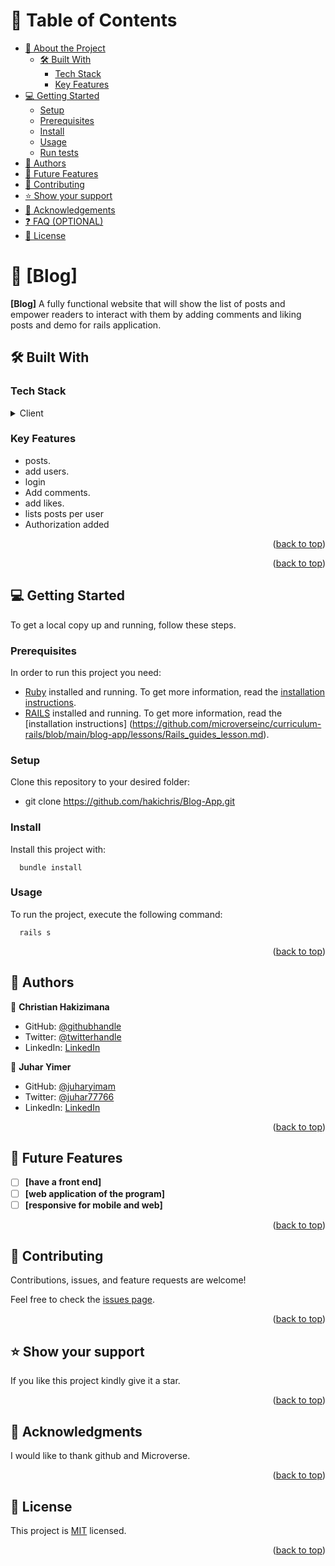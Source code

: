 <a name="readme-top"></a>

<div align="center">

</div>

<!-- TABLE OF CONTENTS -->

# 📗 Table of Contents

- [📖 About the Project](#about-project)
  - [🛠 Built With](#built-with)
    - [Tech Stack](#tech-stack)
    - [Key Features](#key-features)
- [💻 Getting Started](#getting-started)
  - [Setup](#setup)
  - [Prerequisites](#prerequisites)
  - [Install](#install)
  - [Usage](#usage)
  - [Run tests](#run-tests)
- [👥 Authors](#authors)
- [🔭 Future Features](#future-features)
- [🤝 Contributing](#contributing)
- [⭐️ Show your support](#support)
- [🙏 Acknowledgements](#acknowledgements)
- [❓ FAQ (OPTIONAL)](#faq)
- [📝 License](#license)

<!-- PROJECT DESCRIPTION -->

# 📖 [Blog] <a name="about-project"></a>


**[Blog]** A fully functional website that will show the list of posts and empower readers to interact with them by adding comments and liking posts and demo for rails application.

## 🛠 Built With <a name="built-with"></a>

### Tech Stack <a name="tech-stack"></a>


<details>
  <summary>Client</summary>
  <ul> 
    <li><a href="https://www.ruby-lang.org/en/">RoR</a></li>
    <li><a href="https://github.com/microverseinc/linters-config/tree/master/RoR">Linters</a></li>

  </ul>
</details>

<!-- Features -->

### Key Features <a name="key-features"></a>


- posts.
- add users.
- login
- Add comments.
- add likes.
- lists posts per user
- Authorization added

<p align="right">(<a href="#readme-top">back to top</a>)</p>

<!-- LIVE DEMO -->


<p align="right">(<a href="#readme-top">back to top</a>)</p>

<!-- GETTING STARTED -->

## 💻 Getting Started <a name="getting-started"></a>

To get a local copy up and running, follow these steps.

### Prerequisites

In order to run this project you need:


- [Ruby](https://www.ruby-lang.org/en/) installed and running. To get more information, read the [installation instructions](https://github.com/microverseinc/curriculum-ruby/blob/main/simple-ruby/articles/ruby_installation_instructions.md).
- [RAILS](https://guides.rubyonrails.org/v5.1/getting_started.html) installed and running. To get more information, read the [installation instructions] (https://github.com/microverseinc/curriculum-rails/blob/main/blog-app/lessons/Rails_guides_lesson.md).

### Setup

Clone this repository to your desired folder:

- git clone https://github.com/hakichris/Blog-App.git

### Install

Install this project with:

```
  bundle install
```

### Usage

To run the project, execute the following command:


```
  rails s
```



<p align="right">(<a href="#readme-top">back to top</a>)</p>

<!-- AUTHORS -->

## 👥 Authors <a name="authors"></a>

👤 **Christian Hakizimana**

- GitHub: [@githubhandle](https://github.com/hakichris)
- Twitter: [@twitterhandle](https://twitter.com/twitterhandle)
- LinkedIn: [LinkedIn](https://linkedin.com/in/hakichris)

👤 **Juhar Yimer**

- GitHub: [@juharyimam](https://github.com/juaryimami)
- Twitter: [@juhar77766](https://twitter.com/juhar77766)
- LinkedIn: [LinkedIn](https://linkedin.com/in/juhar-yimer)

<p align="right">(<a href="#readme-top">back to top</a>)</p>

<!-- FUTURE FEATURES -->

## 🔭 Future Features <a name="future-features"></a>

- [ ] **[have a front end]**
- [ ] **[web application of the program]**
- [ ] **[responsive for mobile and web]**

<p align="right">(<a href="#readme-top">back to top</a>)</p>

<!-- CONTRIBUTING -->

## 🤝 Contributing <a name="contributing"></a>

Contributions, issues, and feature requests are welcome!

Feel free to check the [issues page](https://github.com/hakichris/Blog-App/issues).

<p align="right">(<a href="#readme-top">back to top</a>)</p>

<!-- SUPPORT -->

## ⭐️ Show your support <a name="support"></a>

If you like this project kindly give it a star. 

<p align="right">(<a href="#readme-top">back to top</a>)</p>

<!-- ACKNOWLEDGEMENTS -->

## 🙏 Acknowledgments <a name="acknowledgements"></a>

I would like to thank github and Microverse. 

<p align="right">(<a href="#readme-top">back to top</a>)</p>

<!-- LICENSE -->

## 📝 License <a name="license"></a>

This project is [MIT](./MIT.md) licensed.

<p align="right">(<a href="#readme-top">back to top</a>)</p>
